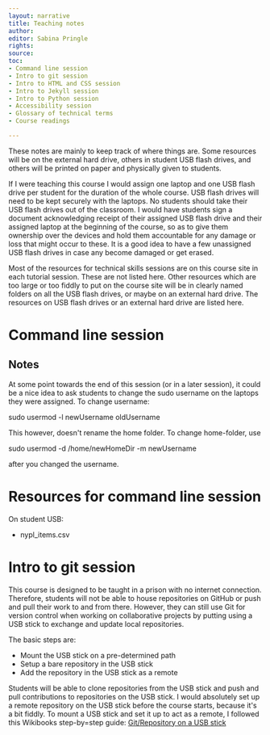 ```yaml
---
layout: narrative
title: Teaching notes
author:
editor: Sabina Pringle
rights:
source:
toc:
- Command line session
- Intro to git session
- Intro to HTML and CSS session
- Intro to Jekyll session
- Intro to Python session
- Accessibility session
- Glossary of technical terms
- Course readings

---
```


These notes are mainly to keep track of where things are. Some resources will be on the external hard drive, others in student USB flash drives, and others will be printed on paper and physically given to students.

If I were teaching this course I would assign one laptop and one USB flash drive per student for the duration of the whole course. USB flash drives will need to be kept securely with the laptops. No students should take their USB flash drives out of the classroom. I would have students sign a document acknowledging receipt of their assigned USB flash drive and their assigned laptop at the beginning of the course, so as to give them ownership over the devices and hold them accountable for any damage or loss that might occur to these. It is a good idea to have a few unassigned USB flash drives in case any become damaged or get erased.

Most of the resources for technical skills sessions are on this course site in each tutorial session. These are not listed here. Other resources which are too large or too fiddly to put on the course site will be in clearly named folders on all the USB flash drives, or maybe on an external hard drive. The resources on USB flash drives or an external hard drive are listed here.

# Command line session

## Notes

At some point towards the end of this session (or in a later session), it could be a nice idea to ask students to change the sudo username on the laptops they were assigned. To change username:

  sudo usermod -l newUsername oldUsername

This however, doesn't rename the home folder. To change home-folder, use

  sudo usermod -d /home/newHomeDir -m newUsername

after you changed the username.

# Resources for command line session

On student USB:

- nypl_items.csv

# Intro to git session

This course is designed to be taught in a prison with no internet connection. Therefore, students will not be able to house repositories on GitHub or push and pull their work to and from there. However, they can still use Git for version control when working on collaborative projects by putting using a USB stick to exchange and update local repositories.

The basic steps are:

- Mount the USB stick on a pre-determined path
- Setup a bare repository in the USB stick
- Add the repository in the USB stick as a remote

Students will be able to clone repositories from the USB stick and push and pull contributions to repositories on the USB stick. I would absolutely set up a remote repository on the USB stick before the course starts, because it's a bit fiddly. To mount a USB stick and set it up to act as a remote, I followed this Wikibooks step-by=step guide: <a href="https://en.wikibooks.org/wiki/Git/Repository_on_a_USB_stick">Git/Repository on a USB stick</a>
